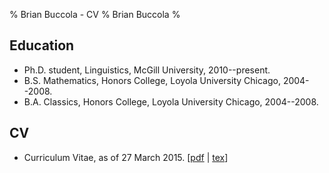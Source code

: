 % Brian Buccola - CV
% Brian Buccola
%

Education
---------

- Ph.D. student, Linguistics, McGill University, 2010--present.
- B.S. Mathematics, Honors College, Loyola University Chicago, 2004--2008.
- B.A. Classics, Honors College, Loyola University Chicago, 2004--2008.

CV
---

- Curriculum Vitae, as of 27 March 2015. [[pdf][cv-pdf] | [tex][cv-tex]]

[cv-pdf]:
    files/buccola-cv.pdf
    "Brian's CV"
[cv-tex]:
    https://github.com/brianbuccola/cv/raw/master/buccola-cv.tex
    "Brian's CV (source)"

